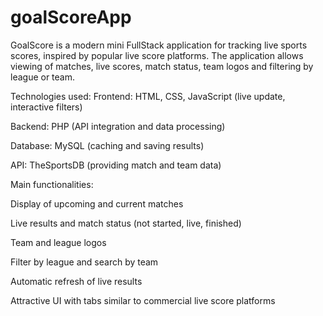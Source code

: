 # goalScoreApp
GoalScore is a modern mini FullStack application for tracking live sports scores, inspired by popular live score platforms. The application allows viewing of matches, live scores, match status, team logos and filtering by league or team.

Technologies used:
Frontend: HTML, CSS, JavaScript (live update, interactive filters)

Backend: PHP (API integration and data processing)

Database: MySQL (caching and saving results)

API: TheSportsDB (providing match and team data)

Main functionalities:

Display of upcoming and current matches

Live results and match status (not started, live, finished)

Team and league logos

Filter by league and search by team

Automatic refresh of live results

Attractive UI with tabs similar to commercial live score platforms
